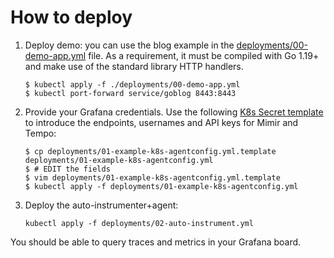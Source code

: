 # How to deploy

1. Deploy demo: you can use the blog example in the [deployments/00-demo-app.yml](./deployments/00-demo-app.yml) file.
   As a requirement, it must be compiled with Go 1.19+ and make use of the standard library HTTP handlers.
   ```
   $ kubectl apply -f ./deployments/00-demo-app.yml
   $ kubectl port-forward service/goblog 8443:8443
   ```

2. Provide your Grafana credentials. Use the following [K8s Secret template](deployments/01-example-k8s-agentconfig.yml.template)
   to introduce the endpoints, usernames and API keys for Mimir and Tempo:
   ```
   $ cp deployments/01-example-k8s-agentconfig.yml.template deployments/01-example-k8s-agentconfig.yml
   $ # EDIT the fields
   $ vim deployments/01-example-k8s-agentconfig.yml.template
   $ kubectl apply -f deployments/01-example-k8s-agentconfig.yml 
   ```
2. Deploy the auto-instrumenter+agent:
   ```
   kubectl apply -f deployments/02-auto-instrument.yml
   ```

You should be able to query traces and metrics in your Grafana board.
